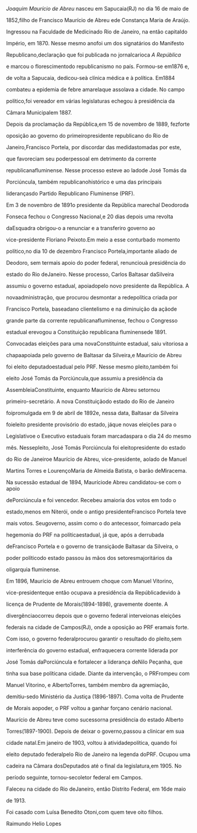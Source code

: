 

*Joaquim Maurício de Abreu* nasceu em Sapucaia(RJ) no dia 16 de maio de

1852,filho de Francisco Maurício de Abreu ede Constança Maria de Araújo.



Ingressou na Faculdade de Medicinado Rio de Janeiro, na então capitaldo

Império, em 1870. Nesse mesmo anofoi um dos signatários do Manifesto

Republicano,declaração que foi publicada no jornalcarioca *A República*

e marcou o florescimentodo republicanismo no país. Formou-se em1876 e,

de volta a Sapucaia, dedicou-seà clínica médica e à política. Em1884

combateu a epidemia de febre amarelaque assolava a cidade. No campo

político,foi vereador em várias legislaturas echegou à presidência da

Câmara Municipalem 1887.



Depois da proclamação da República,em 15 de novembro de 1889, fezforte

oposição ao governo do primeiropresidente republicano do Rio de

Janeiro,Francisco Portela, por discordar das medidastomadas por este,

que favoreciam seu poderpessoal em detrimento da corrente

republicanafluminense. Nesse processo esteve ao ladode José Tomás da

Porciúncula, também republicanohistórico e uma das principais

liderançasdo Partido Republicano Fluminense (PRF).



Em 3 de novembro de 1891o presidente da República marechal Deodoroda

Fonseca fechou o Congresso Nacional,e 20 dias depois uma revolta

daEsquadra obrigou-o a renunciar e a transferiro governo ao

vice-presidente Floriano Peixoto.Em meio a esse conturbado momento

político,no dia 10 de dezembro Francisco Portela,importante aliado de

Deodoro, sem termais apoio do poder federal, renunciouà presidência do

estado do Rio deJaneiro. Nesse processo, Carlos Baltasar daSilveira

assumiu o governo estadual, apoiadopelo novo presidente da República. A

novaadministração, que procurou desmontar a redepolítica criada por

Francisco Portela, baseadano clientelismo e na diminuição da açãode

grande parte da corrente republicanafluminense, fechou o Congresso

estadual erevogou a Constituição republicana fluminensede 1891.



Convocadas eleições para uma novaConstituinte estadual, saiu vitoriosa a

chapaapoiada pelo governo de Baltasar da Silveira,e Maurício de Abreu

foi eleito deputadoestadual pelo PRF. Nesse mesmo pleito,também foi

eleito José Tomás da Porciúncula,que assumiu a presidência da

AssembleiaConstituinte, enquanto Maurício de Abreu setornou

primeiro-secretário. A nova Constituiçãodo estado do Rio de Janeiro

foipromulgada em 9 de abril de 1892e, nessa data, Baltasar da Silveira

foieleito presidente provisório do estado, jáque novas eleições para o

Legislativoe o Executivo estaduais foram marcadaspara o dia 24 do mesmo

mês. Nessepleito, José Tomás Porciúncula foi eleitopresidente do estado

do Rio de Janeiroe Maurício de Abreu, vice-presidente, aolado de Manuel

Martins Torres e LourençoMaria de Almeida Batista, o barão deMiracema.



Na sucessão estadual de 1894, Mauríciode Abreu candidatou-se com o apoio

dePorciúncula e foi vencedor. Recebeu amaioria dos votos em todo o

estado,menos em Niterói, onde o antigo presidenteFrancisco Portela teve

mais votos. Seugoverno, assim como o do antecessor, foimarcado pela

hegemonia do PRF na políticaestadual, já que, após a derrubada

deFrancisco Portela e o governo de transiçãode Baltasar da Silveira, o

poder políticodo estado passou às mãos dos setoresmajoritários da

oligarquia fluminense.



Em 1896, Maurício de Abreu entrouem choque com Manuel Vitorino,

vice-presidenteque então ocupava a presidência da Repúblicadevido à

licença de Prudente de Morais(1894-1898), gravemente doente. A

divergênciaocorreu depois que o governo federal interveionas eleições

federais na cidade de Campos(RJ), onde a oposição ao PRF eramais forte.

Com isso, o governo federalprocurou garantir o resultado do pleito,sem

interferência do governo estadual, enfraquecera corrente liderada por

José Tomás daPorciúncula e fortalecer a liderança deNilo Peçanha, que

tinha sua base políticana cidade. Diante da intervenção, o PRFrompeu com

Manuel Vitorino, e AlbertoTorres, também membro da agremiação,

demitiu-sedo Ministério da Justiça (1896-1897). Coma volta de Prudente

de Morais aopoder, o PRF voltou a ganhar forçano cenário nacional.



Maurício de Abreu teve como sucessorna presidência do estado Alberto

Torres(1897-1900). Depois de deixar o governo,passou a clinicar em sua

cidade natal.Em janeiro de 1903, voltou à atividadepolítica, quando foi

eleito deputado federalpelo Rio de Janeiro na legenda doPRF. Ocupou uma

cadeira na Câmara dosDeputados até o final da legislatura,em 1905. No

período seguinte, tornou-secoletor federal em Campos.



Faleceu na cidade do Rio deJaneiro, então Distrito Federal, em 16de maio

de 1913.



Foi casado com Luísa Benedito Otoni,com quem teve oito filhos.



Raimundo Helio Lopes



